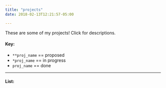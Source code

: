 ```yaml
---
title: "projects"
date: 2018-02-13T12:21:57-05:00

---
```


These are some of my projects! Click for descriptions.
#### Key:

* `**proj_name` == proposed
* `*proj_name` == in progress
* `proj_name` == done

<hr>

#### List: